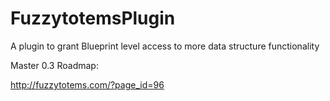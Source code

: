 # FuzzytotemsPlugin
A plugin to grant Blueprint level access to more data structure functionality

Master 0.3 Roadmap:

http://fuzzytotems.com/?page_id=96
